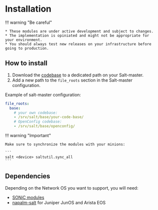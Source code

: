 # Installation

!!! warning "Be careful"

    * These modules are under active development and subject to changes.
    * The implementation is opiniated and might not be appropriate for your environment.
    * You should always test new releases on your infrastructure before going to production.

## How to install

1. Download the [codebase](https://github.com/criteo/openconfig-saltstack) to a dedicated path on your Salt-master.
2. Add a new path to the `file_roots` section in the Salt-master configuration.

Example of salt-master configuration:
```yaml
file_roots:
  base:
    # your own codebase:
    - /srv/salt/base/your-code-base/
    # OpenConfig codebase:
    - /srv/salt/base/openconfig/
```

!!! warning "Important"

    Make sure to synchronize the modules with your minions:

    ```
    salt <device> saltutil.sync_all
    ```

## Dependencies

Depending on the Network OS you want to support, you will need:

* [SONiC modules](/SONiC-support/overview)
* [napalm-salt](https://github.com/napalm-automation/napalm-salt) for Juniper JunOS and Arista EOS
